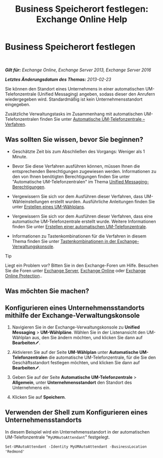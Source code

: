 ﻿---
title: 'Business Speicherort festlegen: Exchange Online Help'
TOCTitle: Business Speicherort festlegen
ms:assetid: 19bbc20d-d11e-4e75-9bb4-c5d85cf17fc5
ms:mtpsurl: https://technet.microsoft.com/de-de/library/Ee423540(v=EXCHG.150)
ms:contentKeyID: 52062672
ms.date: 05/23/2018
mtps_version: v=EXCHG.150
ms.translationtype: MT
---

# Business Speicherort festlegen

 

_**Gilt für:** Exchange Online, Exchange Server 2013, Exchange Server 2016_

_**Letztes Änderungsdatum des Themas:** 2013-02-23_

Sie können den Standort eines Unternehmens in einer automatischen UM-Telefonzentrale (Unified Messaging) angeben, sodass dieser den Anrufern wiedergegeben wird. Standardmäßig ist kein Unternehmensstandort eingegeben.

Zusätzliche Verwaltungstasks im Zusammenhang mit automatischen UM-Telefonzentralen finden Sie unter [Automatische UM-Telefonzentrale – Verfahren](https://technet.microsoft.com/de-de/library/JJ822155(v=EXCHG.150)).

## Was sollten Sie wissen, bevor Sie beginnen?

  - Geschätzte Zeit bis zum Abschließen des Vorgangs: Weniger als 1 Minute.

  - Bevor Sie diese Verfahren ausführen können, müssen Ihnen die entsprechenden Berechtigungen zugewiesen werden. Informationen zu den von Ihnen benötigten Berechtigungen finden Sie unter "Automatische UM-Telefonzentralen" im Thema [Unified Messaging-Berechtigungen](unified-messaging-permissions-exchange-2013-help.md).

  - Vergewissern Sie sich vor dem Ausführen dieser Verfahren, dass UM-Wähleinstellungen erstellt wurden. Ausführliche Anleitungen finden Sie unter [Erstellen eines UM-Wählplans](https://technet.microsoft.com/de-de/library/Bb123819(v=EXCHG.150)).

  - Vergewissern Sie sich vor dem Ausführen dieser Verfahren, dass eine automatische UM-Telefonzentrale erstellt wurde. Weitere Informationen finden Sie unter [Erstellen einer automatischen UM-Telefonzentrale](https://technet.microsoft.com/de-de/library/Aa998875(v=EXCHG.150)).

  - Informationen zu Tastenkombinationen für die Verfahren in diesem Thema finden Sie unter [Tastenkombinationen in der Exchange-Verwaltungskonsole](keyboard-shortcuts-in-the-exchange-admin-center-exchange-online-protection-help.md).


> [!TIP]
> Liegt ein Problem vor? Bitten Sie in den Exchange-Foren um Hilfe. Besuchen Sie die Foren unter <A href="https://go.microsoft.com/fwlink/p/?linkid=60612">Exchange Server</A>, <A href="https://go.microsoft.com/fwlink/p/?linkid=267542">Exchange Online</A> oder <A href="https://go.microsoft.com/fwlink/p/?linkid=285351">Exchange Online Protection</A>..



## Was möchten Sie machen?

## Konfigurieren eines Unternehmensstandorts mithilfe der Exchange-Verwaltungskonsole

1.  Navigieren Sie in der Exchange-Verwaltungskonsole zu **Unified Messaging** \> **UM-Wählpläne**. Wählen Sie in der Listenansicht den UM-Wählplan aus, den Sie ändern möchten, und klicken Sie dann auf **Bearbeiten**![Bearbeitungssymbol](images/Bb124582.6f53ccb2-1f13-4c02-bea0-30690e6ea71d(EXCHG.150).gif "Bearbeitungssymbol").

2.  Aktivieren Sie auf der Seite **UM-Wählplan** unter **Automatische UM-Telefonzentralen** die automatische UM-Telefonzentrale, für die Sie den Geschäftsstandort festlegen möchten, und klicken Sie dann auf **Bearbeiten**![Bearbeitungssymbol](images/Bb124582.6f53ccb2-1f13-4c02-bea0-30690e6ea71d(EXCHG.150).gif "Bearbeitungssymbol").

3.  Geben Sie auf der Seite **Automatische UM-Telefonzentrale** \> **Allgemein**, unter **Unternehmensstandort** den Standort des Unternehmens ein.

4.  Klicken Sie auf **Speichern**.

## Verwenden der Shell zum Konfigurieren eines Unternehmensstandorts

In diesem Beispiel wird ein Unternehmensstandort in der automatischen UM-Telefonzentrale "`MyUMAutoAttendant`" festgelegt.

    Set-UMAutoAttendant -Identity MyUMAutoAttendant -BusinessLocation 'Redmond'

